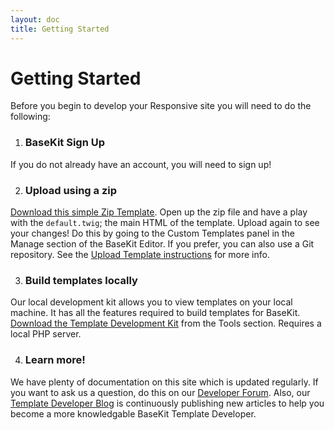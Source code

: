 ```yaml
---
layout: doc
title: Getting Started
---
```


# Getting Started

Before you begin to develop your Responsive site you will need to do the following:

1. ### BaseKit Sign Up
  If you do not already have an account, you will need to sign up!
  
2. ### Upload using a zip
  [Download this simple Zip Template](http://goo.gl/DqoGhX). Open up the zip file and have a play with the ```default.twig```; the main HTML of the template. Upload again to see your changes! Do this by going to the Custom Templates panel in the Manage section of the BaseKit Editor. If you prefer, you can also use a Git repository. See the [Upload Template instructions](/getting-started/uploading/) for more info.
  
3. ### Build templates locally
  Our local development kit allows you to view templates on your local machine. It has all the features required to build templates for BaseKit. [Download the Template Development Kit](/getting-started/local-development/) from the Tools section. Requires a local PHP server.
  
4. ### Learn more!
  We have plenty of documentation on this site which is updated regularly. If you want to ask us a question, do this on our [Developer Forum](http://knowledge.basekit.com/). Also, our [Template Developer Blog](http://developers.basekit.com/blog) is continuously publishing new articles to help you become a more knowledgable BaseKit Template Developer.
